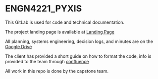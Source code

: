 # ENGN4221_PYXIS

This GitLab is used for code and technical documentation.

The project landing page is available at [Landing Page](https://sites.google.com/view/pyxis-prototype-stabilisation/home)

All planning, systems engineering, decision logs, and minutes are on the [Google Drive](https://drive.google.com/drive/folders/1-5dySookgUYJJY8wr8LXhENjrN9Jw00E?usp=sharing)

The client has provided a short guide on how to format the code, info is provided to the team through [confluence](https://confluence.mso.anu.edu.au:8443/display/PYX/Pyxis+Home)

All work in this repo is done by the capstone team.